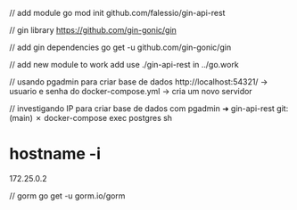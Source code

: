 // add module
go mod init github.com/falessio/gin-api-rest

// gin library
https://github.com/gin-gonic/gin

// add gin dependencies
go get -u github.com/gin-gonic/gin

// add new module to work
add use ./gin-api-rest in ../go.work

// usando pgadmin para criar base de dados
http://localhost:54321/
-> usuario e senha do docker-compose.yml
-> cria um novo servidor

// investigando IP para criar base de dados com pgadmin
➜  gin-api-rest git:(main) ✗ docker-compose exec postgres sh
# hostname -i
172.25.0.2

// gorm
go get -u gorm.io/gorm

